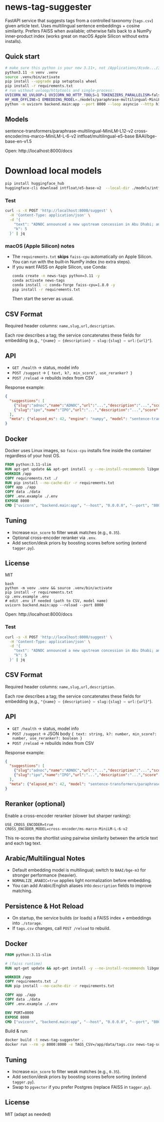 # news-tag-suggester

FastAPI service that suggests tags from a controlled taxonomy (`tags.csv`) given article text. Uses multilingual sentence embeddings + cosine similarity. Prefers FAISS when available; otherwise falls back to a NumPy inner‑product index (works great on macOS Apple Silicon without extra installs).

## Quick start

```bash
# make sure this python is your new 3.11+, not /Applications/Xcode.../3.9
python3.11 -m venv .venv
source .venv/bin/activate
pip install --upgrade pip setuptools wheel
pip install -r requirements.txt
# run without uvloop/httptools and single-process:
UVICORN_NO_UVLOOP=1 UVICORN_NO_HTTP_TOOLS=1 TOKENIZERS_PARALLELISM=false \
HF_HUB_OFFLINE=1 EMBEDDING_MODEL=./models/paraphrase-multilingual-MiniLM-L12-v2 \
python -m uvicorn backend.main:app --port 8000 --loop asyncio --http h11 --workers 1
```

## Models 
sentence-transformers/paraphrase-multilingual-MiniLM-L12-v2
cross-encoder/ms-marco-MiniLM-L-6-v2 
intfloat/multilingual-e5-base 
BAAI/bge-base-en-v1.5


Open: http://localhost:8000/docs

# Download local models 

```bash
pip install huggingface_hub
huggingface-cli download intfloat/e5-base-v2  --local-dir ./models/intfloat/e5-base-v2
```

### Test
```bash
curl -s -X POST 'http://localhost:8000/suggest' \
  -H 'Content-Type: application/json' \
  -d '{
    "text": "ADNOC announced a new upstream concession in Abu Dhabi; analysts say the IPO market is heating up in the UAE.",
    "k": 5
  }' | jq
```

### macOS (Apple Silicon) notes
- The `requirements.txt` **skips** `faiss-cpu` automatically on Apple Silicon. You can run with the built‑in NumPy index (no extra steps).
- If you want FAISS on Apple Silicon, use Conda:
  ```bash
  conda create -n news-tags python=3.11 -y
  conda activate news-tags
  conda install -c conda-forge faiss-cpu=1.8.0 -y
  pip install -r requirements.txt
  ```
  Then start the server as usual.

## CSV Format
Required header columns: `name,slug,url,description`.

Each row describes a tag; the service concatenates these fields for embedding (e.g., `"{name} — {description} — slug:{slug} — url:{url}"`).

## API
- `GET /health` → status, model info
- `POST /suggest` → `{ text, k?, min_score?, use_reranker? }`
- `POST /reload` → rebuilds index from CSV

Response example:
```json
{
  "suggestions": [
    {"slug":"adnoc","name":"ADNOC","url":"...","description":"...","score":0.83,"reason":"Shared terms: adnoc, abu"},
    {"slug":"ipo","name":"IPO","url":"...","description":"...","score":0.79,"reason":"Semantic similarity to tag description"}
  ],
  "meta": {"elapsed_ms": 42, "engine": "numpy", "model": "sentence-transformers/paraphrase-multilingual-MiniLM-L12-v2", "count": 500}
}
```

## Docker
Docker uses Linux images, so `faiss-cpu` installs fine inside the container regardless of your host OS.
```Dockerfile
FROM python:3.11-slim
RUN apt-get update && apt-get install -y --no-install-recommends libgomp1 && rm -rf /var/lib/apt/lists/*
WORKDIR /app
COPY requirements.txt ./
RUN pip install --no-cache-dir -r requirements.txt
COPY app ./app
COPY data ./data
COPY .env.example ./.env
EXPOSE 8000
CMD ["uvicorn", "backend.main:app", "--host", "0.0.0.0", "--port", "8000"]
```

## Tuning
- Increase `min_score` to filter weak matches (e.g., `0.35`).
- Optional cross-encoder reranker via `.env`.
- Add section/desk priors by boosting scores before sorting (extend `tagger.py`).

## License
MIT
```
bash
python -m venv .venv && source .venv/bin/activate
pip install -r requirements.txt
cp .env.example .env
# edit .env if needed (path to CSV, model name)
uvicorn backend.main:app --reload --port 8000
```

Open: http://localhost:8000/docs

### Test
```bash
curl -s -X POST 'http://localhost:8000/suggest' \
  -H 'Content-Type: application/json' \
  -d '{
    "text": "ADNOC announced a new upstream concession in Abu Dhabi; analysts say the IPO market is heating up in the UAE.",
    "k": 5
  }' | jq
```

## CSV Format
Required header columns: `name,slug,url,description`.

Each row describes a tag; the service concatenates these fields for embedding (e.g., `"{name} — {description} — slug:{slug} — url:{url}"`).

## API
- `GET /health` → status, model info
- `POST /suggest` → JSON body `{ text: string, k?: number, min_score?: number, use_reranker?: boolean }`
- `POST /reload` → rebuilds index from CSV

Response example:
```json
{
  "suggestions": [
    {"slug":"adnoc","name":"ADNOC","url":"...","description":"...","score":0.83,"reason":"Shared terms: adnoc, abu"},
    {"slug":"ipo","name":"IPO","url":"...","description":"...","score":0.79,"reason":"Semantic similarity to tag description"}
  ],
  "meta": {"elapsed_ms": 42, "model": "sentence-transformers/paraphrase-multilingual-MiniLM-L12-v2", "count": 500}
}
```

## Reranker (optional)
Enable a cross-encoder reranker (slower but sharper ranking):
```env
USE_CROSS_ENCODER=true
CROSS_ENCODER_MODEL=cross-encoder/ms-marco-MiniLM-L-6-v2
```
This re-scores the shortlist using pairwise similarity between the article text and each tag text.

## Arabic/Multilingual Notes
- Default embedding model is multilingual; switch to `BAAI/bge-m3` for stronger performance (heavier).
- `NORMALIZE_ARABIC=true` applies light normalization before embedding.
- You can add Arabic/English aliases into `description` fields to improve matching.

## Persistence & Hot Reload
- On startup, the service builds (or loads) a FAISS index + embeddings into `./storage`.
- If `tags.csv` changes, call `POST /reload` to rebuild.

## Docker
```Dockerfile
FROM python:3.11-slim

# (faiss runtime)
RUN apt-get update && apt-get install -y --no-install-recommends libgomp1 && rm -rf /var/lib/apt/lists/*

WORKDIR /app
COPY requirements.txt ./
RUN pip install --no-cache-dir -r requirements.txt

COPY app ./app
COPY data ./data
COPY .env.example ./.env

ENV PORT=8000
EXPOSE 8000
CMD ["uvicorn", "backend.main:app", "--host", "0.0.0.0", "--port", "8000"]
```

Build & run:
```bash
docker build -t news-tag-suggester .
docker run --rm -p 8000:8000 -e TAGS_CSV=/app/data/tags.csv news-tag-suggester
```

## Tuning
- Increase `min_score` to filter weak matches (e.g., `0.35`).
- Add section/desk priors by boosting scores before sorting (extend `tagger.py`).
- Swap to `pgvector` if you prefer Postgres (replace FAISS in `tagger.py`).

## License
MIT (adapt as needed)
